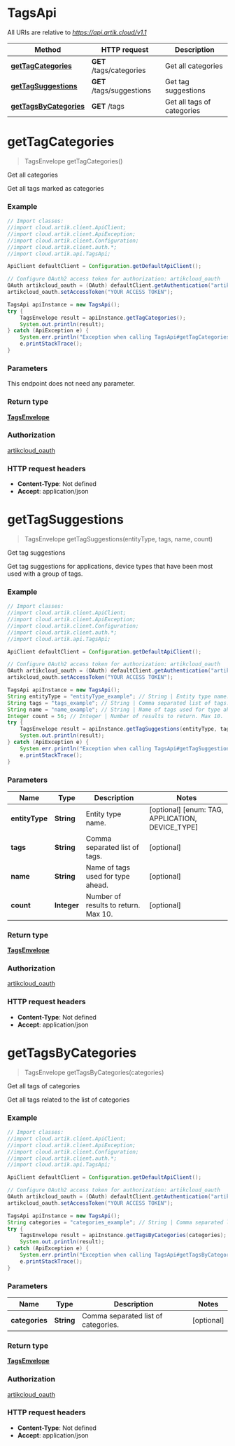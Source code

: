 # TagsApi

All URIs are relative to *https://api.artik.cloud/v1.1*

Method | HTTP request | Description
------------- | ------------- | -------------
[**getTagCategories**](TagsApi.md#getTagCategories) | **GET** /tags/categories | Get all categories
[**getTagSuggestions**](TagsApi.md#getTagSuggestions) | **GET** /tags/suggestions | Get tag suggestions
[**getTagsByCategories**](TagsApi.md#getTagsByCategories) | **GET** /tags | Get all tags of categories


<a name="getTagCategories"></a>
# **getTagCategories**
> TagsEnvelope getTagCategories()

Get all categories

Get all tags marked as categories

### Example
```java
// Import classes:
//import cloud.artik.client.ApiClient;
//import cloud.artik.client.ApiException;
//import cloud.artik.client.Configuration;
//import cloud.artik.client.auth.*;
//import cloud.artik.api.TagsApi;

ApiClient defaultClient = Configuration.getDefaultApiClient();

// Configure OAuth2 access token for authorization: artikcloud_oauth
OAuth artikcloud_oauth = (OAuth) defaultClient.getAuthentication("artikcloud_oauth");
artikcloud_oauth.setAccessToken("YOUR ACCESS TOKEN");

TagsApi apiInstance = new TagsApi();
try {
    TagsEnvelope result = apiInstance.getTagCategories();
    System.out.println(result);
} catch (ApiException e) {
    System.err.println("Exception when calling TagsApi#getTagCategories");
    e.printStackTrace();
}
```

### Parameters
This endpoint does not need any parameter.

### Return type

[**TagsEnvelope**](TagsEnvelope.md)

### Authorization

[artikcloud_oauth](../README.md#artikcloud_oauth)

### HTTP request headers

 - **Content-Type**: Not defined
 - **Accept**: application/json

<a name="getTagSuggestions"></a>
# **getTagSuggestions**
> TagsEnvelope getTagSuggestions(entityType, tags, name, count)

Get tag suggestions

Get tag suggestions for applications, device types that have been most used with a group of tags.

### Example
```java
// Import classes:
//import cloud.artik.client.ApiClient;
//import cloud.artik.client.ApiException;
//import cloud.artik.client.Configuration;
//import cloud.artik.client.auth.*;
//import cloud.artik.api.TagsApi;

ApiClient defaultClient = Configuration.getDefaultApiClient();

// Configure OAuth2 access token for authorization: artikcloud_oauth
OAuth artikcloud_oauth = (OAuth) defaultClient.getAuthentication("artikcloud_oauth");
artikcloud_oauth.setAccessToken("YOUR ACCESS TOKEN");

TagsApi apiInstance = new TagsApi();
String entityType = "entityType_example"; // String | Entity type name.
String tags = "tags_example"; // String | Comma separated list of tags.
String name = "name_example"; // String | Name of tags used for type ahead.
Integer count = 56; // Integer | Number of results to return. Max 10.
try {
    TagsEnvelope result = apiInstance.getTagSuggestions(entityType, tags, name, count);
    System.out.println(result);
} catch (ApiException e) {
    System.err.println("Exception when calling TagsApi#getTagSuggestions");
    e.printStackTrace();
}
```

### Parameters

Name | Type | Description  | Notes
------------- | ------------- | ------------- | -------------
 **entityType** | **String**| Entity type name. | [optional] [enum: TAG, APPLICATION, DEVICE_TYPE]
 **tags** | **String**| Comma separated list of tags. | [optional]
 **name** | **String**| Name of tags used for type ahead. | [optional]
 **count** | **Integer**| Number of results to return. Max 10. | [optional]

### Return type

[**TagsEnvelope**](TagsEnvelope.md)

### Authorization

[artikcloud_oauth](../README.md#artikcloud_oauth)

### HTTP request headers

 - **Content-Type**: Not defined
 - **Accept**: application/json

<a name="getTagsByCategories"></a>
# **getTagsByCategories**
> TagsEnvelope getTagsByCategories(categories)

Get all tags of categories

Get all tags related to the list of categories

### Example
```java
// Import classes:
//import cloud.artik.client.ApiClient;
//import cloud.artik.client.ApiException;
//import cloud.artik.client.Configuration;
//import cloud.artik.client.auth.*;
//import cloud.artik.api.TagsApi;

ApiClient defaultClient = Configuration.getDefaultApiClient();

// Configure OAuth2 access token for authorization: artikcloud_oauth
OAuth artikcloud_oauth = (OAuth) defaultClient.getAuthentication("artikcloud_oauth");
artikcloud_oauth.setAccessToken("YOUR ACCESS TOKEN");

TagsApi apiInstance = new TagsApi();
String categories = "categories_example"; // String | Comma separated list of categories.
try {
    TagsEnvelope result = apiInstance.getTagsByCategories(categories);
    System.out.println(result);
} catch (ApiException e) {
    System.err.println("Exception when calling TagsApi#getTagsByCategories");
    e.printStackTrace();
}
```

### Parameters

Name | Type | Description  | Notes
------------- | ------------- | ------------- | -------------
 **categories** | **String**| Comma separated list of categories. | [optional]

### Return type

[**TagsEnvelope**](TagsEnvelope.md)

### Authorization

[artikcloud_oauth](../README.md#artikcloud_oauth)

### HTTP request headers

 - **Content-Type**: Not defined
 - **Accept**: application/json

